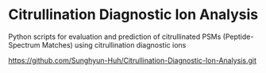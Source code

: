 # Citrullination Diagnostic Ion Analysis
Python scripts for evaluation and prediction of citrullinated PSMs (Peptide-Spectrum Matches) using citrullination diagnostic ions

https://github.com/Sunghyun-Huh/Citrullination-Diagnostic-Ion-Analysis.git

